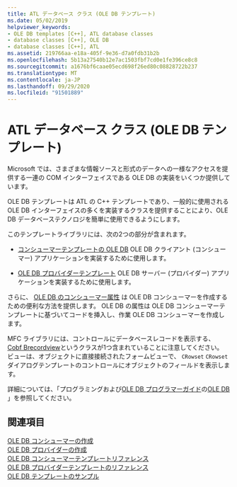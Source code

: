 ```yaml
---
title: ATL データベース クラス (OLE DB テンプレート)
ms.date: 05/02/2019
helpviewer_keywords:
- OLE DB templates [C++], ATL database classes
- database classes [C++], OLE DB
- database classes [C++], ATL
ms.assetid: 219766aa-e18a-405f-9e36-d7a0fdb31b2b
ms.openlocfilehash: 5b13a27540b12e7ac1503fbf7cd0e1fe396ce8c8
ms.sourcegitcommit: a1676bf6caae05ecd698f26ed80c08828722b237
ms.translationtype: MT
ms.contentlocale: ja-JP
ms.lasthandoff: 09/29/2020
ms.locfileid: "91501889"
---
```

# <a name="atl-database-classes-ole-db-templates"></a>ATL データベース クラス (OLE DB テンプレート)

Microsoft では、さまざまな情報ソースと形式のデータへの一様なアクセスを提供する一連の COM インターフェイスである OLE DB の実装をいくつか提供しています。

OLE DB テンプレートは ATL の C++ テンプレートであり、一般的に使用される OLE DB インターフェイスの多くを実装するクラスを提供することにより、OLE DB データベーステクノロジを簡単に使用できるようにします。

このテンプレートライブラリには、次の2つの部分が含まれます。

- [コンシューマーテンプレートの OLE DB](../data/oledb/ole-db-consumer-templates-cpp.md) OLE DB クライアント (コンシューマー) アプリケーションを実装するために使用します。

- [OLE DB プロバイダーテンプレート](../data/oledb/ole-db-provider-templates-cpp.md) OLE DB サーバー (プロバイダー) アプリケーションを実装するために使用します。

さらに、 [OLE DB のコンシューマー属性](../windows/attributes/ole-db-consumer-attributes.md) は OLE DB コンシューマーを作成するための便利な方法を提供します。 OLE DB の属性は OLE DB コンシューマーテンプレートに基づいてコードを挿入し、作業 OLE DB コンシューマーを作成します。

MFC ライブラリには、コントロールにデータベースレコードを表示する、 [Cobf Brecordview](../mfc/reference/coledbrecordview-class.md)というクラスが1つ含まれていることに注意してください。 ビューは、オブジェクトに直接接続されたフォームビューで、 `CRowset` `CRowset` ダイアログテンプレートのコントロールにオブジェクトのフィールドを表示します。

詳細については、「プログラミングおよび[OLE DB プログラマーガイド](/sql/connect/oledb/ole-db/oledb-driver-for-sql-server-programming)の[OLE DB](../data/oledb/ole-db-programming.md) 」を参照してください。

## <a name="see-also"></a>関連項目

[OLE DB コンシューマーの作成](../data/oledb/creating-an-ole-db-consumer.md)<br/>
[OLE DB プロバイダーの作成](../data/oledb/creating-an-ole-db-provider.md)<br/>
[OLE DB コンシューマーテンプレートリファレンス](../data/oledb/ole-db-consumer-templates-reference.md)<br/>
[OLE DB プロバイダーテンプレートのリファレンス](../data/oledb/ole-db-provider-templates-reference.md)<br/>
[OLE DB テンプレートのサンプル](https://github.com/Microsoft/VCSamples/tree/master/VC2010Samples/ATL/OLEDB)
